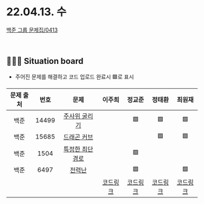 
# 22.04.13. 수

[백준 그룹 문제집/0413](https://www.acmicpc.net/group/workbook/view/13701/44104)

</br>

## 🧑🏽‍💻 Situation board
- 주어진 문제를 해결하고 코드 업로드 완료시 🟩로 표시

| 문제 출처   | 번호       | 문제      | 이주희  | 정교준  | 정태환  | 최원재  |
| :--------: | :--------: | :--------: | :--------: | :-------: | :-------: |  :-------: |
|백준|14499|[주사위 굴리기](https://www.acmicpc.net/problem/14499)      |    | 🟩 |  🟩  | 🟩   |
|백준|15685|[드래곤 커브](https://www.acmicpc.net/problem/15685)      |    |    |   🟩 | 🟩  |
|백준|1504|[특정한 최단 경로](https://www.acmicpc.net/problem/1504)      |   | 🟩   |    |   |
|백준|6497|[전력난](https://www.acmicpc.net/problem/6497)      |    | 🟩   |    |  🟩 |
||||  [코드링크](이주희/README.md) | [코드링크](정교준/README.md) | [코드링크](정태환/README.md) | [코드링크](최원재/README.md)  |
